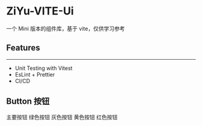 # ZiYu-VITE-Ui

一个 Mini 版本的组件库，基于 vite，仅供学习参考

## Features

---

- Unit Testing with Vitest
- EsLint + Prettier
- CI/CD

## Button 按钮

<div style="margin-bottom:20px;">
  <JSXButton color="blue">主要按钮</JSXButton>
  <JSXButton color="green">绿色按钮</JSXButton>
  <JSXButton color="gray">灰色按钮</JSXButton>
  <JSXButton color="yellow">黄色按钮</JSXButton>
  <JSXButton color="red">红色按钮</JSXButton>
</div>
